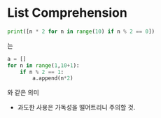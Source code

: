 # List Comprehension

``` python
print([n * 2 for n in range(10) if n % 2 == 0])
```
는
```python
a = []
for n in range(1,10+1):
    if n % 2 == 1:
        a.append(n*2)
```
와 같은 의미
* 과도한 사용은 가독성을 떨어트리니 주의할 것.